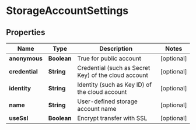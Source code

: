 
# StorageAccountSettings

## Properties
Name | Type | Description | Notes
------------ | ------------- | ------------- | -------------
**anonymous** | **Boolean** | True for public account |  [optional]
**credential** | **String** | Credential (such as Secret Key) of the cloud account |  [optional]
**identity** | **String** | Identity (such as Key ID) of the cloud account |  [optional]
**name** | **String** | User-defined storage account name |  [optional]
**useSsl** | **Boolean** | Encrypt transfer with SSL |  [optional]



